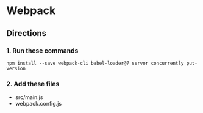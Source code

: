 # Webpack

## Directions

### 1. Run these commands
```
npm install --save webpack-cli babel-loader@7 servor concurrently put-version
```

### 2. Add these files
* src/main.js
* webpack.config.js
